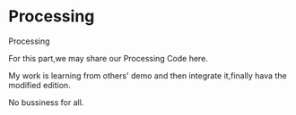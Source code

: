 Processing
==========

Processing

For this part,we may share our Processing Code here.

My work is learning from others' demo and then integrate it,finally hava the modified edition.

No bussiness for all. 
